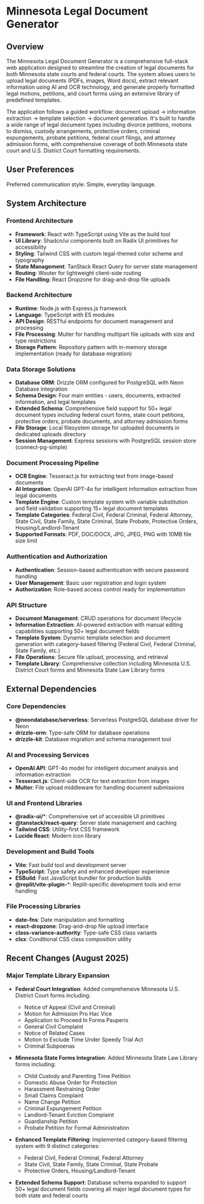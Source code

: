 # Minnesota Legal Document Generator

## Overview

The Minnesota Legal Document Generator is a comprehensive full-stack web application designed to streamline the creation of legal documents for both Minnesota state courts and federal courts. The system allows users to upload legal documents (PDFs, images, Word docs), extract relevant information using AI and OCR technology, and generate properly formatted legal motions, petitions, and court forms using an extensive library of predefined templates.

The application follows a guided workflow: document upload → information extraction → template selection → document generation. It's built to handle a wide range of legal document types including divorce petitions, motions to dismiss, custody arrangements, protective orders, criminal expungements, probate petitions, federal court filings, and attorney admission forms, with comprehensive coverage of both Minnesota state court and U.S. District Court formatting requirements.

## User Preferences

Preferred communication style: Simple, everyday language.

## System Architecture

### Frontend Architecture
- **Framework**: React with TypeScript using Vite as the build tool
- **UI Library**: Shadcn/ui components built on Radix UI primitives for accessibility
- **Styling**: Tailwind CSS with custom legal-themed color scheme and typography
- **State Management**: TanStack React Query for server state management
- **Routing**: Wouter for lightweight client-side routing
- **File Handling**: React Dropzone for drag-and-drop file uploads

### Backend Architecture
- **Runtime**: Node.js with Express.js framework
- **Language**: TypeScript with ES modules
- **API Design**: RESTful endpoints for document management and processing
- **File Processing**: Multer for handling multipart file uploads with size and type restrictions
- **Storage Pattern**: Repository pattern with in-memory storage implementation (ready for database migration)

### Data Storage Solutions
- **Database ORM**: Drizzle ORM configured for PostgreSQL with Neon Database integration
- **Schema Design**: Four main entities - users, documents, extracted information, and legal templates
- **Extended Schema**: Comprehensive field support for 50+ legal document types including federal court forms, state court petitions, protective orders, probate documents, and attorney admission forms
- **File Storage**: Local filesystem storage for uploaded documents in dedicated uploads directory
- **Session Management**: Express sessions with PostgreSQL session store (connect-pg-simple)

### Document Processing Pipeline
- **OCR Engine**: Tesseract.js for extracting text from image-based documents
- **AI Integration**: OpenAI GPT-4o for intelligent information extraction from legal documents
- **Template Engine**: Custom template system with variable substitution and field validation supporting 15+ legal document templates
- **Template Categories**: Federal Civil, Federal Criminal, Federal Attorney, State Civil, State Family, State Criminal, State Probate, Protective Orders, Housing/Landlord-Tenant
- **Supported Formats**: PDF, DOC/DOCX, JPG, JPEG, PNG with 10MB file size limit

### Authentication and Authorization
- **Authentication**: Session-based authentication with secure password handling
- **User Management**: Basic user registration and login system
- **Authorization**: Role-based access control ready for implementation

### API Structure
- **Document Management**: CRUD operations for document lifecycle
- **Information Extraction**: AI-powered extraction with manual editing capabilities supporting 50+ legal document fields
- **Template System**: Dynamic template selection and document generation with category-based filtering (Federal Civil, Federal Criminal, State Family, etc.)
- **File Operations**: Secure file upload, processing, and retrieval
- **Template Library**: Comprehensive collection including Minnesota U.S. District Court forms and Minnesota State Law Library forms

## External Dependencies

### Core Dependencies
- **@neondatabase/serverless**: Serverless PostgreSQL database driver for Neon
- **drizzle-orm**: Type-safe ORM for database operations
- **drizzle-kit**: Database migration and schema management tool

### AI and Processing Services
- **OpenAI API**: GPT-4o model for intelligent document analysis and information extraction
- **Tesseract.js**: Client-side OCR for text extraction from images
- **Multer**: File upload middleware for handling document submissions

### UI and Frontend Libraries
- **@radix-ui/***: Comprehensive set of accessible UI primitives
- **@tanstack/react-query**: Server state management and caching
- **Tailwind CSS**: Utility-first CSS framework
- **Lucide React**: Modern icon library

### Development and Build Tools
- **Vite**: Fast build tool and development server
- **TypeScript**: Type safety and enhanced developer experience
- **ESBuild**: Fast JavaScript bundler for production builds
- **@replit/vite-plugin-***: Replit-specific development tools and error handling

### File Processing Libraries
- **date-fns**: Date manipulation and formatting
- **react-dropzone**: Drag-and-drop file upload interface
- **class-variance-authority**: Type-safe CSS class variants
- **clsx**: Conditional CSS class composition utility

## Recent Changes (August 2025)

### Major Template Library Expansion
- **Federal Court Integration**: Added comprehensive Minnesota U.S. District Court forms including:
  - Notice of Appeal (Civil and Criminal)
  - Motion for Admission Pro Hac Vice
  - Application to Proceed In Forma Pauperis
  - General Civil Complaint
  - Notice of Related Cases
  - Motion to Exclude Time Under Speedy Trial Act
  - Criminal Subpoenas

- **Minnesota State Forms Integration**: Added Minnesota State Law Library forms including:
  - Child Custody and Parenting Time Petition
  - Domestic Abuse Order for Protection
  - Harassment Restraining Order
  - Small Claims Complaint
  - Name Change Petition
  - Criminal Expungement Petition
  - Landlord-Tenant Eviction Complaint
  - Guardianship Petition
  - Probate Petition for Formal Administration

- **Enhanced Template Filtering**: Implemented category-based filtering system with 9 distinct categories:
  - Federal Civil, Federal Criminal, Federal Attorney
  - State Civil, State Family, State Criminal, State Probate
  - Protective Orders, Housing/Landlord-Tenant

- **Extended Schema Support**: Database schema expanded to support 50+ legal document fields covering all major legal document types for both state and federal courts